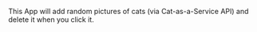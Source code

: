 This App will add random pictures of cats (via Cat-as-a-Service API) and delete it when you click it.
